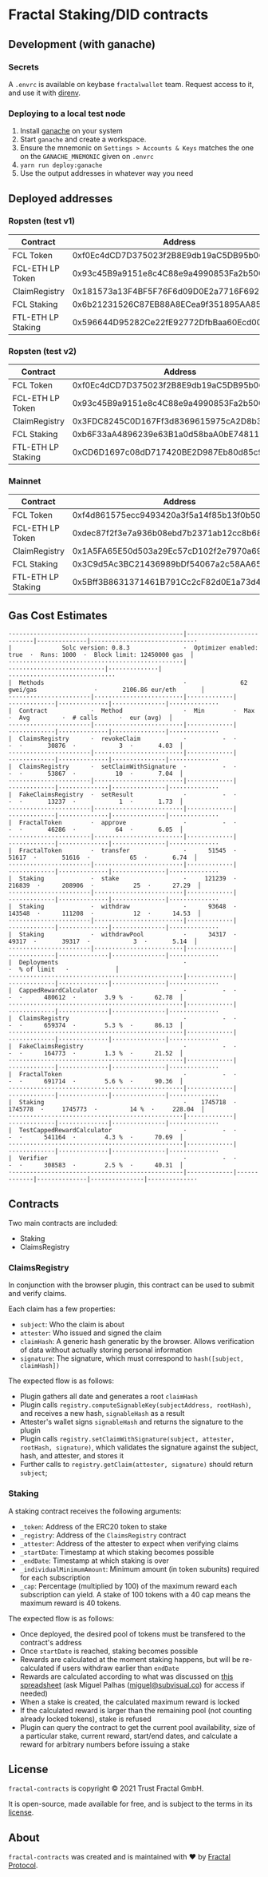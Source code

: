 # Fractal Staking/DID contracts

## Development (with ganache)

### Secrets

A `.envrc` is available on keybase `fractalwallet` team. Request access to it,
and use it with [direnv](https://direnv.net/).

### Deploying to a local test node

1. Install [ganache](https://www.trufflesuite.com/ganache) on your system
2. Start `ganache` and create a workspace.
3. Ensure the mnemonic on `Settings > Accounts & Keys` matches the one on the
   `GANACHE_MNEMONIC` given on `.envrc`
4. `yarn run deploy:ganache`
5. Use the output addresses in whatever way you need

## Deployed addresses

### Ropsten (test v1)

| Contract           | Address                                    |
| ------------------ | ------------------------------------------ |
| FCL Token          | 0xf0Ec4dCD7D375023f2B8E9db19aC5DB95b06a06A |
| FCL-ETH LP Token   | 0x93c45B9a9151e8c4C88e9a4990853Fa2b500C07c |
| ClaimRegistry      | 0x181573a13F4BF5F76F6d09D0E2a7716F6929993A |
| FCL Staking        | 0x6b21231526C87EB88A8ECea9f351895AA85dcB84 |
| FTL-ETH LP Staking | 0x596644D95282Ce22fE92772DfbBaa60Ecd0018e9 |

### Ropsten (test v2)

| Contract           | Address                                    |
| ------------------ | ------------------------------------------ |
| FCL Token          | 0xf0Ec4dCD7D375023f2B8E9db19aC5DB95b06a06A |
| FCL-ETH LP Token   | 0x93c45B9a9151e8c4C88e9a4990853Fa2b500C07c |
| ClaimRegistry      | 0x3FDC8245C0D167Ff3d8369615975cA2D8b391732 |
| FCL Staking        | 0xb6F33aA4896239e63B1a0d58baA0bE748113b414 |
| FTL-ETH LP Staking | 0xCD6D1697c08dD717420BE2D987Eb80d85c962FFa |

### Mainnet

| Contract           | Address                                    |
| ------------------ | ------------------------------------------ |
| FCL Token          | 0xf4d861575ecc9493420a3f5a14f85b13f0b50eb3 |
| FCL-ETH LP Token   | 0xdec87f2f3e7a936b08ebd7b2371ab12cc8b68340 |
| ClaimRegistry      | 0x1A5FA65E50d503a29Ec57cD102f2e7970a6963BB |
| FCL Staking        | 0x3C9d5Ac3BC21436989bDf54067a2c58AA65e5111 |
| FTL-ETH LP Staking | 0x5Bff3B8631371461B791Cc2cF82d0E1a73d4B0c7 |

## Gas Cost Estimates

```
·------------------------------------------------|---------------------------|--------------|-----------------------------·
|              Solc version: 0.8.3               ·  Optimizer enabled: true  ·  Runs: 1000  ·  Block limit: 12450000 gas  │
·················································|···························|··············|······························
|  Methods                                       ·               62 gwei/gas                ·       2106.86 eur/eth       │
·······················|·························|·············|·············|··············|···············|··············
|  Contract            ·  Method                 ·  Min        ·  Max        ·  Avg         ·  # calls      ·  eur (avg)  │
·······················|·························|·············|·············|··············|···············|··············
|  ClaimsRegistry      ·  revokeClaim            ·          -  ·          -  ·       30876  ·            3  ·       4.03  │
·······················|·························|·············|·············|··············|···············|··············
|  ClaimsRegistry      ·  setClaimWithSignature  ·          -  ·          -  ·       53867  ·           10  ·       7.04  │
·······················|·························|·············|·············|··············|···············|··············
|  FakeClaimsRegistry  ·  setResult              ·          -  ·          -  ·       13237  ·            1  ·       1.73  │
·······················|·························|·············|·············|··············|···············|··············
|  FractalToken        ·  approve                ·          -  ·          -  ·       46286  ·           64  ·       6.05  │
·······················|·························|·············|·············|··············|···············|··············
|  FractalToken        ·  transfer               ·      51545  ·      51617  ·       51616  ·           65  ·       6.74  │
·······················|·························|·············|·············|··············|···············|··············
|  Staking             ·  stake                  ·     121239  ·     216839  ·      208906  ·           25  ·      27.29  │
·······················|·························|·············|·············|··············|···············|··············
|  Staking             ·  withdraw               ·      93648  ·     143548  ·      111208  ·           12  ·      14.53  │
·······················|·························|·············|·············|··············|···············|··············
|  Staking             ·  withdrawPool           ·      34317  ·      49317  ·       39317  ·            3  ·       5.14  │
·······················|·························|·············|·············|··············|···············|··············
|  Deployments                                   ·                                          ·  % of limit   ·             │
·················································|·············|·············|··············|···············|··············
|  CappedRewardCalculator                        ·          -  ·          -  ·      480612  ·        3.9 %  ·      62.78  │
·················································|·············|·············|··············|···············|··············
|  ClaimsRegistry                                ·          -  ·          -  ·      659374  ·        5.3 %  ·      86.13  │
·················································|·············|·············|··············|···············|··············
|  FakeClaimsRegistry                            ·          -  ·          -  ·      164773  ·        1.3 %  ·      21.52  │
·················································|·············|·············|··············|···············|··············
|  FractalToken                                  ·          -  ·          -  ·      691714  ·        5.6 %  ·      90.36  │
·················································|·············|·············|··············|···············|··············
|  Staking                                       ·    1745718  ·    1745778  ·     1745773  ·         14 %  ·     228.04  │
·················································|·············|·············|··············|···············|··············
|  TestCappedRewardCalculator                    ·          -  ·          -  ·      541164  ·        4.3 %  ·      70.69  │
·················································|·············|·············|··············|···············|··············
|  Verifier                                      ·          -  ·          -  ·      308583  ·        2.5 %  ·      40.31  │
·------------------------------------------------|-------------|-------------|--------------|---------------|-------------·
```

## Contracts

Two main contracts are included:
* Staking
* ClaimsRegistry

### ClaimsRegistry

In conjunction with the browser plugin, this contract can be used to submit and
verify claims.

Each claim has a few properties:
* `subject`: Who the claim is about
* `attester`: Who issued and signed the claim
* `claimHash`: A generic hash generatic by the browser. Allows verification of
    data without actually storing personal information
* `signature`: The signature, which must correspond to `hash([subject, claimHash])`

The expected flow is as follows:
* Plugin gathers all date and generates a root `claimHash`
* Plugin calls `registry.computeSignableKey(subjectAddress, rootHash)`, and
    receives a new hash, `signableHash` as a result
* Attester's wallet signs `signableHash` and returns the signature to the plugin
* Plugin calls `registry.setClaimWithSignature(subject, attester, rootHash,
    signature)`, which validates the signature against the subject, hash, and
    attester, and stores it
* Further calls to `registry.getClaim(attester, signature)` should return `subject`;


### Staking

A staking contract receives the following arguments:
* `_token`: Address of the ERC20 token to stake
* `_registry`: Address of the `ClaimsRegistry` contract
* `_attester`: Address of the attester to expect when verifying claims
* `_startDate`: Timestamp at which staking becomes possible
* `_endDate`: Timestamp at which staking is over
* `_individualMinimumAmount`: Minimum amount (in token subunits) required for each subscription
* `_cap`: Percentage (multiplied by 100) of the maximum reward each subscription can yield. A stake of 100 tokens with a 40 cap means the maximum reward is 40 tokens.

The expected flow is as follows:
* Once deployed, the desired pool of tokens must be transfered to the contract's
    address
* Once `startDate` is reached, staking becomes possible
* Rewards are calculated at the moment staking happens, but will be
    re-calculated if users withdraw earlier than `endDate`
* Rewards are calculated according to what was discussed on [this spreadsheet](https://docs.google.com/spreadsheets/d/1SgW1LuTldfKEVkbrpkI_7pcIUDeacjRYHsuJTkXOGJE/edit#gid=2055588626) (ask Miguel Palhas (miguel@subvisual.co) for access if needed)
* When a stake is created, the calculated maximum reward is locked
* If the calculated reward is larger than the remaining pool (not counting
    already locked tokens), stake is refused
* Plugin can query the contract to get the current pool availability, size of
    a particular stake, current reward, start/end dates, and calculate a reward
    for arbitrary numbers before issuing a stake

## License

`fractal-contracts` is copyright &copy; 2021 Trust Fractal GmbH.

It is open-source, made available for free, and is subject to the terms in its [license].

## About

`fractal-contracts` was created and is maintained with :heart: by [Fractal Protocol][fractal].

[license]: ./LICENSE
[fractal]: https://protocol.fractal.id/

